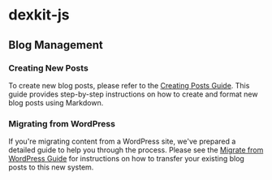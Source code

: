 # dexkit-js

## Blog Management

### Creating New Posts

To create new blog posts, please refer to the [Creating Posts Guide](creatingposts.md). This guide provides step-by-step instructions on how to create and format new blog posts using Markdown.

### Migrating from WordPress

If you're migrating content from a WordPress site, we've prepared a detailed guide to help you through the process. Please see the [Migrate from WordPress Guide](migratefromwp.md) for instructions on how to transfer your existing blog posts to this new system.
